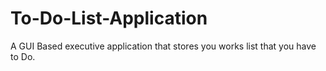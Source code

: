 # To-Do-List-Application
A GUI Based executive application that stores you works list that you have to Do.
